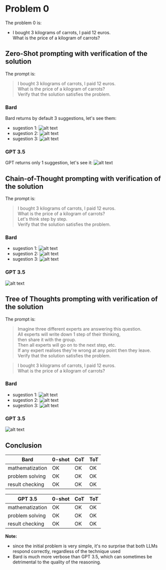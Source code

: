 # Problem 0

The problem 0 is: 
- I bought 3 kilograms of carrots, I paid 12 euros.  
  What is the price of a kilogram of carrots?

## Zero-Shot prompting with verification of the solution
The prompt is:
>I bought 3 kilograms of carrots, I paid 12 euros.  
What is the price of a kilogram of carrots?  
Verify that the solution satisfies the problem.

### Bard
Bard returns by default 3 suggestions, let's see them:
- sugestion 1:
![alt text](pictures/pb0_0s_bard_1.png)
- sugestion 2:
![alt text](pictures/pb0_0s_bard_2.png)
- sugestion 3:
![alt text](pictures/pb0_0s_bard_3.png)

### GPT 3.5
GPT returns only 1 suggestion, let's see it:
![alt text](pictures/pb0_0s_GPT.png)

## Chain-of-Thought prompting with verification of the solution
The prompt is:
>I bought 3 kilograms of carrots, I paid 12 euros.  
What is the price of a kilogram of carrots?  
Let's think step by step.  
Verify that the solution satisfies the problem.

### Bard
- sugestion 1:
![alt text](pictures/pb0_cot_bard_1.png)
- sugestion 2:
![alt text](pictures/pb0_cot_bard_2.png)
- sugestion 3:
![alt text](pictures/pb0_cot_bard_3.png)

### GPT 3.5
![alt text](pictures/pb0_cot_GPT.png)

## Tree of Thoughts prompting with verification of the solution
The prompt is:
>Imagine three different experts are answering this question.  
All experts will write down 1 step of their thinking,  
then share it with the group.  
Then all experts will go on to the next step, etc.  
If any expert realises they're wrong at any point then they leave.  
Verify that the solution satisfies the problem.  

>I bought 3 kilograms of carrots, I paid 12 euros.  
What is the price of a kilogram of carrots?


### Bard
- sugestion 1:
![alt text](pictures/pb0_tot_bard_1.png)
- sugestion 2:
![alt text](pictures/pb0_tot_bard_2.png)
- sugestion 3:
![alt text](pictures/pb0_tot_bard_3.png)

### GPT 3.5
![alt text](pictures/pb0_tot_GPT.png)

## Conclusion

| Bard            | 0-shot | CoT | ToT |  
|-----------------|--------|-----|-----|  
| mathematization |  OK    | OK  | OK  |  
| problem solving |  OK    | OK  | OK  |  
| result checking |  OK    | OK  | OK  |  

| GPT 3.5         | 0-shot | CoT | ToT |  
|-----------------|--------|-----|-----|  
| mathematization |  OK    | OK  | OK  |  
| problem solving |  OK    | OK  | OK  |  
| result checking |  OK    | OK  | OK  | 

**Note:**
- since the initial problem is very simple, it's no surprise that both LLMs respond correctly, regardless of the technique used
- Bard is much more verbose than GPT 3.5, which can sometimes be detrimental to the quality of the reasoning.